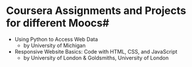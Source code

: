 # Coursera Assignments and Projects for different Moocs#

* Using Python to Access Web Data
  * by University of Michigan
* Responsive Website Basics: Code with HTML, CSS, and JavaScript
  * by University of London & Goldsmiths, University of London


